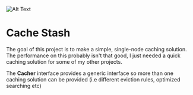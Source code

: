![Alt Text](https://66.media.tumblr.com/tumblr_lo4zjd7ngu1qlbo1fo1_500.gifv)

# Cache Stash
The goal of this project is to make a simple, single-node caching solution. The performance on this probably isn't that good, I just needed a quick caching solution for some of my other projects.

The **Cacher** interface provides a generic interface so more than one caching solution can be provided (i.e different eviction rules, optimized searching etc)